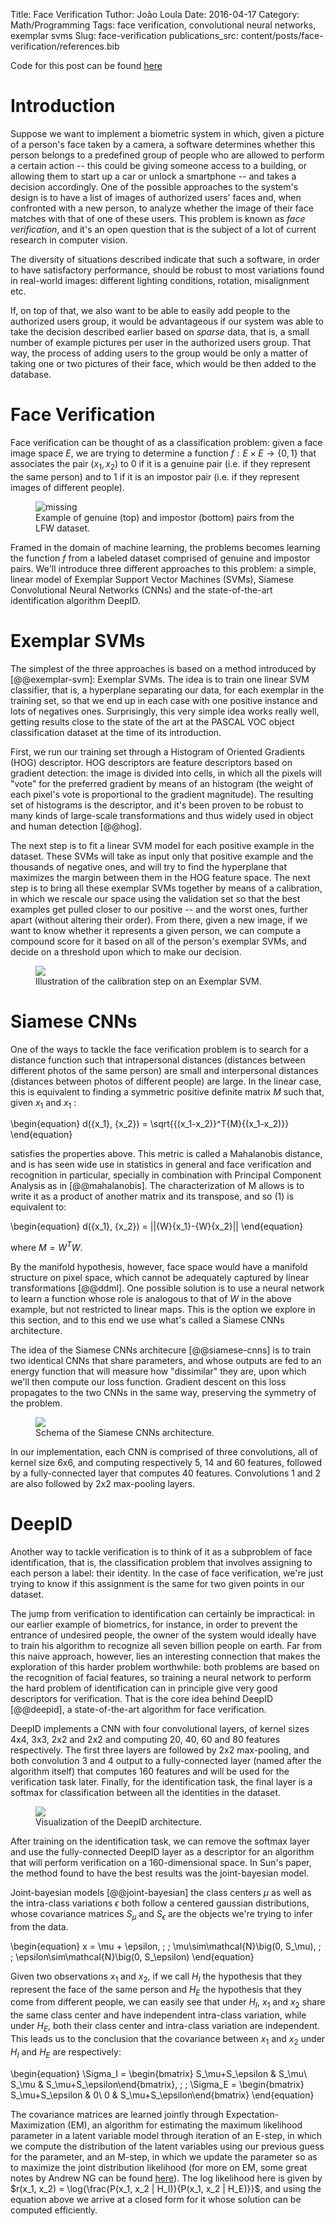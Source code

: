 Title:  Face Verification 
Tuthor: João Loula
Date:   2016-04-17
Category: Math/Programming
Tags: face verification, convolutional neural networks, exemplar svms
Slug: face-verification
publications_src: content/posts/face-verification/references.bib

Code for this post can be found [here](https://github.com/Joaoloula/sparse-face-verification)

# Introduction

Suppose we want to implement a biometric system in which, given a picture of a person's face taken by a camera, a software determines whether this person belongs to a predefined group of people who are allowed to perform a certain action -- this could be giving someone access to a building, or allowing them to start up a car or unlock a smartphone -- and takes a decision accordingly. One of the possible approaches to the system's design is to have a list of images of authorized users' faces and, when confronted with a new person, to analyze whether the image of their face matches with that of one of these users. This problem is known as *face verification*, and it's an open question that is the subject of a lot of current research in computer vision.

The diversity of situations described indicate that such a software, in order to have satisfactory performance, should be robust to most variations found in real-world images: different lighting conditions, rotation, misalignment etc.

If, on top of that, we also want to be able to easily add people to the authorized users group, it would be advantageous if our system was able to take the decision described earlier based on *sparse* data, that is, a small number of example pictures per user in the authorized users group. That way, the process of adding users to the group would be only a matter of taking one or two pictures of their face, which would be then added to the database.

# Face Verification

Face verification can be thought of as a classification problem: given a face image space $E$, we are trying to determine a function $f:E\times E \rightarrow \{0, 1\}$ that associates the pair $(x_1, x_2)$ to $0$ if it is a genuine pair (i.e. if they represent the same person) and to $1$ if it is an impostor pair (i.e. if they represent images of different people).



<figure>
    <img src="https://raw.githubusercontent.com/Joaoloula/sparse-face-verification/master/images/genuine-impostor.jpg" alt='missing' align='middle'/>
    <figcaption>Example of genuine (top) and impostor (bottom) pairs from the LFW dataset.</figcaption>
</figure>


Framed in the domain of machine learning, the problems becomes learning the function $f$ from a labeled dataset comprised of genuine and impostor pairs. We'll introduce three different approaches to this problem: a simple, linear model of Exemplar Support Vector Machines (SVMs), Siamese Convolutional Neural Networks (CNNs)  and the state-of-the-art identification algorithm DeepID.

# Exemplar SVMs

The simplest of the three approaches is based on a method introduced by [@@exemplar-svm]: Exemplar SVMs. The idea is to train one linear SVM classifier, that is, a hyperplane separating our data, for each exemplar in the training set, so that we end up in each case with one positive instance and lots of negatives ones. Surprisingly, this very simple idea works really well, getting results close to the state of the art at the PASCAL VOC object classification dataset at the time of its introduction.

First, we run our training set through a Histogram of Oriented Gradients (HOG) descriptor. HOG descriptors are feature descriptors based on gradient detection: the image is divided into cells, in which all the pixels will "vote" for the preferred gradient by means of an histogram (the weight of each pixel's vote is proportional to the gradient magnitude). The resulting set of histograms is the descriptor, and it's been proven to be robust to many kinds of large-scale transformations and thus widely used in object and human detection [@@hog].

The next step is to fit a linear SVM model for each positive example in the dataset. These SVMs will take as input only that positive example and the thousands of negative ones, and will try to find the hyperplane that maximizes the margin between them in the HOG feature space. The next step is to bring all these exemplar SVMs together by means of a calibration, in which we rescale our space using the validation set so that the best examples get pulled closer to our positive -- and the worst ones, further apart (without altering their order). From there, given a new image, if we want to know whether it represents a given person, we can compute a compound score for it based on all of the person's exemplar SVMs, and decide on a threshold upon which to make our decision.

<figure>
  <img src = "https://raw.githubusercontent.com/Joaoloula/sparse-face-verification/master/images/calibration.jpg" align='middle'/>
  <figcaption> Illustration of the calibration step on an Exemplar SVM. </figcaption>
</figure>


# Siamese CNNs

One of the ways to tackle the face verification problem is to search for a distance function such that intrapersonal distances (distances between different photos of the same person) are small and interpersonal distances (distances between photos of different people) are large. In the linear case, this is equivalent to finding a symmetric positive definite matrix ${M}$ such that, given ${x_1}$ and ${x_1}$  :

\begin{equation}
d({x_1}, {x_2}) = \sqrt{{(x_1-x_2)}^T{M}{(x_1-x_2)}}
\end{equation}

satisfies the properties above. This metric is called a Mahalanobis distance, and is has seen wide use in statistics in general and face verification and recognition in particular, specially in combination with Principal Component Analysis as in [@@mahalanobis]. The characterization of M allows is to write it as a product of another matrix and its transpose, and so $(1)$ is equivalent to:

\begin{equation}
d({x_1}, {x_2}) = ||{W}{x_1}-{W}{x_2}||
\end{equation} 

where ${M}={W}^T{W}$.

By the manifold hypothesis, however, face space would have a manifold structure on pixel space, which cannot be adequately captured by linear transformations [@@ddml]. One possible solution is to use a neural network to learn a function whose role is analogous to that of ${W}$ in the above example, but not restricted to linear maps. This is the option we explore in this section, and to this end we use what's called a Siamese CNNs architecture.

The idea of the Siamese CNNs architecure [@@siamese-cnns] is to train two identical CNNs that share parameters, and whose outputs are fed to an energy function that will measure how "dissimilar" they are, upon which we'll then compute our loss function. Gradient descent on this loss propagates to the two CNNs in the same way, preserving the symmetry of the problem. 

<figure>
  <img src = "https://raw.githubusercontent.com/Joaoloula/sparse-face-verification/master/images/siamese-cnns.jpg" align='middle'/>
  <figcaption> Schema of the Siamese CNNs architecture. </figcaption>
</figure>

In our implementation, each CNN is comprised of three convolutions, all of kernel size 6x6, and computing respectively 5, 14 and 60 features, followed by a fully-connected layer that computes 40 features. Convolutions 1 and 2 are also followed by 2x2 max-pooling layers.

# DeepID

Another way to tackle verification is to think of it as a subproblem of face identification, that is, the classification problem that involves assigning to each person a label: their identity. In the case of face verification, we're just trying to know if this assignment is the same for two given points in our dataset.

The jump from verification to identification can certainly be impractical: in our earlier example of biometrics, for instance, in order to prevent the entrance of undesired people, the owner of the system would ideally have to train his algorithm to recognize all seven billion people on earth. Far from this naive approach, however, lies an interesting connection that makes the exploration of this harder problem worthwhile: both problems are based on the recognition of facial features, so training a neural network to perform the hard problem of identification can in principle give very good descriptors for verification. That is the core idea behind DeepID [@@deepid], a state-of-the-art algorithm for face verification.

DeepID implements a CNN with four convolutional layers, of kernel sizes 4x4, 3x3, 2x2 and 2x2 and computing 20, 40, 60 and 80 features respectively. The first three layers are followed by 2x2 max-pooling, and both convolution 3 and 4 output to a fully-connected layer (named after the algorithm itself) that computes 160 features and will be used for the verification task later. Finally, for the identification task, the final layer is a softmax for classification between all the identities in the dataset.

<figure>
  <img src = "https://raw.githubusercontent.com/Joaoloula/sparse-face-verification/master/images/deepid.jpg" align='middle'/>
  <figcaption> Visualization of the DeepID architecture. </figcaption>
</figure>

After training on the identification task, we can remove the softmax layer and use the fully-connected DeepID layer as a descriptor for an algorithm that will perform verification on a 160-dimensional space. In Sun's paper, the method found to have the best results was the joint-bayesian model.

Joint-bayesian models [@@joint-bayesian] the class centers $\mu$ as well as the intra-class variations $\epsilon$ both follow a centered gaussian distributions, whose covariance matrices $S_\mu$ and $S_\epsilon$ are the objects we're trying to infer from the data.

\begin{equation}
x = \mu + \epsilon, \; \; \mu\sim\mathcal{N}\big(0, S_\mu), \; \; \epsilon\sim\mathcal{N}\big(0, S_\epsilon)
\end{equation}

Given two observations $x_1$ and $x_2$, if we call $H_I$ the hypothesis that they represent the face of the same person and $H_E$ the hypothesis that they come from different people, we can easily see that under $H_I$, $x_1$ and $x_2$ share the same class center and have independent intra-class variation, while under $H_E$, both their class center and intra-class variation are independent. This leads us to the conclusion that the covariance between $x_1$ and $x_2$ under $H_I$ and $H_E$ are respectively:

\begin{equation}
\Sigma_I = \begin{bmatrix} S_\mu+S_\epsilon & S_\mu\\ S_\mu & S_\mu+S_\epsilon\end{bmatrix}, \; \; \Sigma_E = \begin{bmatrix} S_\mu+S_\epsilon & 0\\ 0 & S_\mu+S_\epsilon\end{bmatrix}
\end{equation}

The covariance matrices are learned jointly through Expectation-Maximization (EM), an algorithm for estimating the maximum likelihood parameter in a latent variable model through iteration of an E-step, in which we compute the distribution of the latent variables using our previous guess for the parameter, and an M-step, in which we update the parameter so as to maximize the joint distribution likelihood (for more on EM, some great notes by Andrew NG can be found [here](http://cs229.stanford.edu/notes/cs229-notes8.pdf)). The log likelihood here is given by $r(x_1, x_2) = \log{\frac{P(x_1, x_2 | H_I)}{P(x_1, x_2 | H_E)}}$, and using the equation above  we arrive at a closed form for it whose solution can be computed efficiently. 
